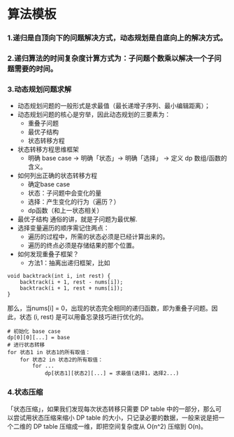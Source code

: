 # 算法模板

### 1.递归是自顶向下的问题解决方式，动态规划是自底向上的解决方式。

### 2.递归算法的时间复杂度计算方式为：子问题个数乘以解决一个子问题需要的时间。

### 3.动态规划问题求解

- 动态规划问题的一般形式是求最值（最长递增子序列、最小编辑距离）；
- 动态规划问题的核心是穷举，因此动态规划的三要素为：
    - 重叠子问题
    - 最优子结构
    - 状态转移方程
- 状态转移方程思维框架
    - 明确 base case -> 明确「状态」-> 明确「选择」 -> 定义 dp 数组/函数的含义。
- 如何列出正确的状态转移方程
    - 确定base case
    - 状态：子问题中会变化的量
    - 选择：产生变化的行为（遍历？）
    - dp函数（和上一状态相关）　
- 最优子结构
通俗的讲，就是子问题为最优解.
- 选择变量遍历的顺序需记住两点：
    - 遍历的过程中，所需的状态必须是已经计算出来的。
    - 遍历的终点必须是存储结果的那个位置。
- 如何发现重叠子框架？
    - 方法1：抽离出递归框架，比如
```
void backtrack(int i, int rest) {
    backtrack(i + 1, rest - nums[i]);
    backtrack(i + 1, rest + nums[i]);
}
```
那么，当nums[i] = 0，出现的状态完全相同的递归函数，即为重叠子问题。因此，状态 (i, rest) 是可以用备忘录技巧进行优化的。

```
# 初始化 base case
dp[0][0][...] = base
# 进行状态转移
for 状态1 in 状态1的所有取值：
    for 状态2 in 状态2的所有取值：
        for ...
            dp[状态1][状态2][...] = 求最值(选择1，选择2...)
```
### 4.状态压缩

「状态压缩」，如果我们发现每次状态转移只需要 DP table 中的一部分，那么可以尝试用状态压缩来缩小 DP table 的大小，只记录必要的数据，一般来说是把一个二维的 DP table 压缩成一维，即把空间复杂度从 O(n^2) 压缩到 O(n)。


